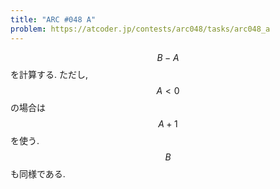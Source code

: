 ```yaml
---
title: "ARC #048 A"
problem: https://atcoder.jp/contests/arc048/tasks/arc048_a
---
```

$$ B-A $$ を計算する. ただし, $$ A \lt 0 $$ の場合は $$ A+1 $$ を使う. $$ B $$ も同様である.
